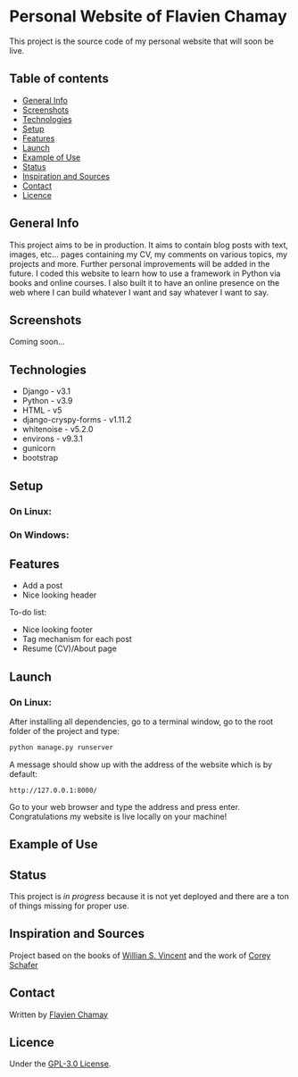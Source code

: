 # Personal Website of Flavien Chamay
This project is the source code of my personal website that will soon be live.

## Table of contents
* [General Info](#general-info)
* [Screenshots](#screenshots)
* [Technologies](#technologies)
* [Setup](#setup)
* [Features](#features)
* [Launch](#launch)
* [Example of Use](#example-of-use)
* [Status](#status)
* [Inspiration and Sources](#inspiration-and-sources)
* [Contact](#contact)
* [Licence](#licence)

## General Info
This project aims to be in production. It aims to contain blog posts with text, images, etc... pages containing my CV, my comments on various topics, my projects and more. Further personal improvements will be added in the future. I coded this website to learn how to use a framework in Python via books and online courses. I also built it to have an online presence on the web where I can build whatever I want and say whatever I want to say.

## Screenshots
Coming soon...

## Technologies
* Django - v3.1
* Python - v3.9
* HTML - v5
* django-cryspy-forms - v1.11.2
* whitenoise - v5.2.0
* environs - v9.3.1
* gunicorn
* bootstrap

## Setup

### On Linux:

### On Windows:

## Features
* Add a post
* Nice looking header

To-do list:
* Nice looking footer
* Tag mechanism for each post
* Resume (CV)/About page

## Launch

### On Linux:
After installing all dependencies, go to a terminal window, go to the root folder of the project and type:
```bash
python manage.py runserver
```
A message should show up with the address of the website which is by default:
```
http://127.0.0.1:8000/
```
Go to your web browser and type the address and press enter. Congratulations my website is live locally on your machine!

## Example of Use

## Status
This project is _in progress_ because it is not yet deployed and there are a ton of things missing for proper use.

## Inspiration and Sources
Project based on the books of [Willian S. Vincent](https://github.com/wsvincent) and the work of [Corey Schafer](https://github.com/CoreyMSchafer)

## Contact
Written by [Flavien Chamay](mailto:flavien.chamay@protonmail.com)

## Licence
Under the [GPL-3.0 License](https://github.com/flavienChamay/flavienchamay-personal-website/blob/main/LICENSE).
